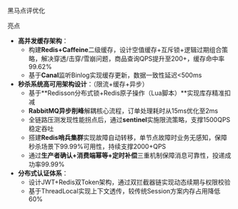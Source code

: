黑马点评优化

亮点

- **高并发缓存架构**：
    - 构建**Redis+Caffeine**二级缓存，设计空值缓存+互斥锁+逻辑过期组合策略，解决穿透/击穿/雪崩问题，商品查询QPS提升至200+，缓存命中率99.62%
    - 基于**Canal**监听Binlog实现缓存更新，数据一致性延迟<500ms
- **秒杀系统高可用架构设计**：（限流+缓存+异步）
    - 基于**Redisson分布式锁+Redis原子操作（Lua脚本）**实现库存精准扣减
    - **RabbitMQ异步削峰**解耦核心流程，订单处理耗时从15ms优化至2ms
    - 全链路压测发现性能拐点后，通过**sentinel**实施限流策略，支撑1500QPS稳定吞吐
    - 搭建**Redis哨兵集群**实现故障自动转移，单节点故障时业务无感知，保障秒杀场景下99.99%可用性，持续支撑2000+QPS
    - 通过**生产者确认+消费端幂等+定时补偿**三重机制保障消息可靠性，投递成功率99.99%
- **分布式认证体系**：
    - 设计JWT+Redis双Token架构，通过双拦截器链实现动态续期与权限校验
    - 基于ThreadLocal实现上下文透传，较传统Session方案内存占用降低60%